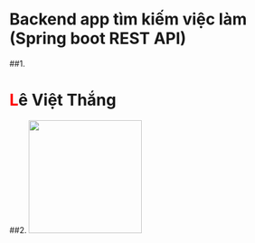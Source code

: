 # Backend app tìm kiếm việc làm (Spring boot REST API)
##1. <h1><span style="color:red;">L</span>ê Việt Thắng</h1>
##2. <img src="https://dreamix.eu/blog/wp-content/uploads/2017/03/REST_api_d56810391e9851fade45e40804ad40fd-1508x706_c.png" width="200px" height="200px"/>
